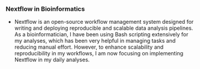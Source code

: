 ### **Nextflow in Bioinformatics**
+ Nextflow is an open-source workflow management system designed for writing and deploying reproducible and scalable data analysis pipelines.
As a bioinformatician, I have been using Bash scripting extensively for my analyses, which has been very helpful in managing tasks and reducing manual effort. However, to enhance scalability and reproducibility in my workflows, I am now focusing on implementing Nextflow in my daily analyses.
